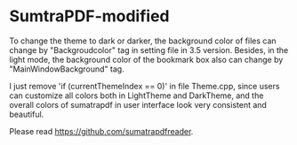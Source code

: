 # SumtraPDF-modified
To change the theme to dark or darker, the background color of files can change by "Backgroudcolor" tag in setting file in 3.5 version.
Besides, in the light mode, the background color of the bookmark box also can change by "MainWindowBackground" tag.

I just remove 'if (currentThemeIndex == 0)' in file Theme.cpp, since users can customize all colors both in LightTheme and DarkTheme, and the overall colors of sumatrapdf in user interface look very consistent and beautiful.

Please read https://github.com/sumatrapdfreader.
